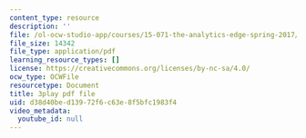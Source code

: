 ```yaml
---
content_type: resource
description: ''
file: /ol-ocw-studio-app/courses/15-071-the-analytics-edge-spring-2017/d38d40bed13972f6c63e8f5bfc1983f4_3cN7bSffVm4.pdf
file_size: 14342
file_type: application/pdf
learning_resource_types: []
license: https://creativecommons.org/licenses/by-nc-sa/4.0/
ocw_type: OCWFile
resourcetype: Document
title: 3play pdf file
uid: d38d40be-d139-72f6-c63e-8f5bfc1983f4
video_metadata:
  youtube_id: null
---
```

